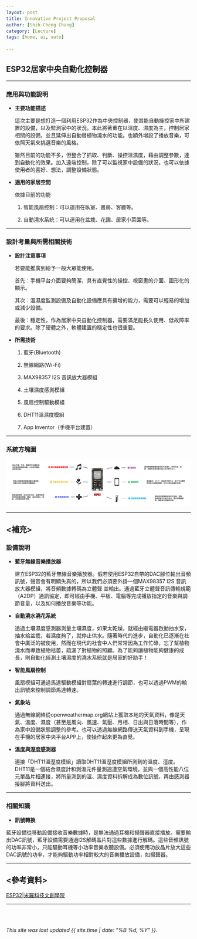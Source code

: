 ```yaml
---
layout: post
title: Innovative Project Proposal
author: [Shih-Cheng Chang]
category: [Lecture]
tags: [home, ai, auto]

---
```


## ESP32居家中央自動化控制器

---
### 應用與功能說明
* **主要功能描述**

  這次主要是想打造一個利用ESP32作為中央控制器，使其能自動操控家中所建置的設備，以及監測家中的狀況。本此將著重在以溫度、濕度為主，控制居家相關的設備，並且延伸出自動替植物澆水的功能。也額外增設了播放音樂，可依照天氣來挑選音樂的風格。

  雖然目前的功能不多，但整合了抓取、判斷、操控溫濕度，藉由調整參數，達到自動化的效果。加入遠端控制，除了可以監視家中設備的狀況，也可以依據使用者的喜好、想法，調整設備狀態。

* **適用的家居空間**

  依據目前的功能

  1. 智能風扇控制：可以運用在臥室、書房、客廳等。

  2. 自動澆水系統：可以運用在盆栽、花圃、居家小菜園等。

---
### 設計考量與所需相關技術
* **設計注意事項**

  若要能推廣到給予一般大眾能使用。

  首先：手機平台介面要夠簡潔，具有直覺性的操控、視窗畫的介面、圖形化的顯示。

  其次：溫濕度監測設備及自動化設備應具有擴增的能力，需要可以輕易的增加或減少設備。

  最後：穩定性，作為居家中央自動化控制器，需要滿足能長久使用、低故障率的要求。除了硬體之外，軟體建置的穩定性也很重要。

* **所需技術**

  1. 藍牙(Bluetooth)

  2. 無線網路(Wi-Fi)

  3. MAX98357 I2S 音訊放大器模組

  4. 土壤濕度感測模組

  5. 風扇控制驅動模組

  6. DHT11溫濕度模組

  7. App Inventor（手機平台建置）
  
---
### 系統方塊圖
![](https://raw.githubusercontent.com/PinLe1920/MCU-project/59219c268588db5e3df99360f4a28cc20940cc80/images/減肥小妙招-2.jpg)

---

## <補充>
### 設備說明

* **藍牙無線音樂播放器**

  建立ESP32的藍牙無線音樂播放器。假若使用ESP32自帶的DAC腳位輸出音頻訊號，聲音會有明顯失真的，所以我們必須要外掛一個MAX98357 I2S 音訊放大器模組，將音頻數據轉碼為立體聲     並輸出。通過藍牙立體聲音訊傳輸規範（A2DP）通訊協定，即可經由手機、平板、電腦等完成播放指定的音樂與調節音量，以及如何播放音樂等功能。

* **自動澆水澆花系統**

  透過土壤濕度感測器測量土壤濕度，如果太乾燥，就經由繼電器啟動抽水泵，抽水給盆栽，若濕度夠了，就停止供水。隨著時代的進步，自動化已逐漸在社會中廣泛的被使用，然而在現代的社會中人們常常因為工作忙碌，忘了幫植物澆水而導致植物枯萎，疏漏了對植物的照顧。為了能夠讓植物能夠健康的成長，則自動化偵測土壤濕度的澆水系統就是居家的好助手！

* **智能風扇控制**

  風扇模組可通過馬達驅動模組對扇葉的轉速進行調節，也可以透過PWM的輸出訊號來控制調節馬達轉速。

* **氣象站**

  通過無線網絡從openweathermap.org網站上獲取本地的天氣資料，像是天氣、溫度、濕度（甚至是風向、風速、氣壓、月相、日出與日落時間等），作為家中設備狀態調整的參考。也可以透過無線網路傳送天氣資料到手機，呈現在手機的居家中央平台APP上，使操作起來更為直覺。

* **溫度與溼度感測器**

  連接「DHT11溫溼度模組」讀取DHT11溫溼度模組所測到的溫度、溼度。DHT11是一個結合濕度計和測溫元件量測週遭空氣環境，並與一個高性能八位元單晶片相連接，將所量測到的溫、濕度資料拆解成為數位訊號，再由感測器接腳將資料送出。

---
### 相關知識
* **訊號轉換**

藍牙設備從移動設備接收音樂數據時，是無法通過耳機和揚聲器直接播放。需要輸出DAC訊號，藍牙設備需要通過I2S解碼晶片對這些數據進行解碼。這些音頻訊號的功率非常小，只能驅動耳機等小功率音樂收聽設備。必須使用功放晶片放大這些DAC訊號的功率，才能夠驅動功率相對較大的音樂播放設備，如揚聲器。

---
## <參考資料>
[ESP32|米羅科技文創學院]([https://www.runoob.com](https://shop.mirotek.com.tw/category/iot/esp32/))

---
<br>
<br>

*This site was last updated {{ site.time | date: "%B %d, %Y" }}.*
